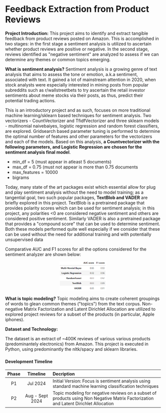 # Feedback Extraction from Product Reviews

<b>Project Introduction:</b> This project aims to identify and extract tangible feedback from product reviews posted on Amazon. This is accomplished in two stages: in the first stage a sentiment analysis is utilized to ascertain whether product reviews are positive or negative. In the second stage, reviews identified as "negative sentiment" are analyzed to assess if we can determine any themes or common topics emerging.

<b>What is sentiment analysis?</b> Sentiment analysis is a growing genre of text analysis that aims to assess the tone or emotion, a.k.a sentiment, associated with text. It gained a lot of mainstream attention in 2020, when stock analysts were especially interested in mining posts from popular subreddits such as r/wallstreetbets to try ascertain the retail investor sentiments about meme stocks via their posts, as thus, predict their potential trading actions. 

This is an introductory project and as such, focuses on more traditional machine learning/sklearn based techniques for sentiment analysis. Two vectorizers - CountVectorizer and TfidfVectorizer and three sklearn models - multinomial naivebaiyes, logistic regression and random forest classifiers, are explored. Gridsearch based parameter tuning is performed to determine the optimal number of features and other parameters for the vectorizers and each of the models. Based on this analysis, <b>a Countvectorizer with the following parameters, and Logistic Regression are chosen for the sentiment analysis final model</b>. 
   * min_df = 5 (must appear in atleast 5 documents)
   * max_df = 0.75 (must not appear is more than 0.75 documents
   * max_features = 10000
   * bigrams

Today, many state of the art packages exist which essential allow for plug and play sentiment analysis without the need to model training; as a tangential goal, two such popular packages, <b>TextBlob and VADER</b> are briefly explored in this project. TextBlob is a pretrained package that provides polarity scores which can be used for sentiment analysis; in this project, any polarities <0 are considered negative sentiment and others are considered positive sentiment. Similarly VADER is also a pretrained package that provides a "compound score" that can be used to determine sentiment. Both these models performed quite well especially if we consider that these can be used without the need for additional training and with potentially unsupervised data

Comparative AUC and F1 scores for all the options considered for the sentiment analyzer are shown below:
<p align="center">
  <img src= "Support/Summ_Results.PNG" width="30%" height="30%">
</p>

<b>What is topic modeling?</b> Topic modeling aims to create coherent groupings of words to glean common themes ("topics") from the text corpus. Non-negative Matrix Factorization and Latent Dirichlet Allocation are utilized to explored project reviews for a subset of the products (in particular, Apple iphones).

<b>Dataset and Technology:</b> 

The dataset is an extract of ~400K reviews of various various products (predominantely electronics) from Amazon. This project is executed in Python, using predominantly the nltk/spacy and sklearn libraries.

###
#### Development Timeline
|Phase|Timeline| Decription |
|:---:|:---:|:---|
|P1 |Jul 2024|Initial Version: Focus is sentiment analysis using standard machine learning classification techniques|
|P2|Aug - Sept 2024|Topic modeling for negative reviews on a subset of products using Non Negative Matrix Factorization and Latent Dirichlet Allocation|
